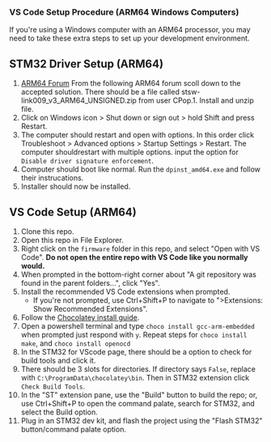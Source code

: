 ### VS Code Setup Procedure (ARM64 Windows Computers)

If you're using a Windows computer with an ARM64 processor, you may need to take these extra steps to set up your development environment.

## STM32 Driver Setup (ARM64)

1. [ARM64 Forum](https://community.st.com/t5/stm32-mcus-boards-and-hardware/stlink-stcubeprogrammer-support-on-windows-arm64/td-p/224127) From the following 
ARM64 forum scoll down to the accepted solution. There should be a file called stsw-link009_v3_ARM64_UNSIGNED.zip from user CPop.1. Install and unzip file.
2. Click on Windows icon > Shut down or sign out > hold Shift and press Restart. 
3. The computer should restart and open with options. In this order click Troubleshoot > Advanced options > Startup Settings > Restart. The computer shouldrestart with multiple options. input the option for `Disable driver signature enforcement`.
4. Computer should boot like normal. Run the `dpinst_amd64.exe` and follow their instrucations. 
5. Installer should now be installed.

## VS Code Setup (ARM64)

1. Clone this repo.
2. Open this repo in File Explorer.
3. Right click on the `firmware` folder in this repo, and select "Open with VS Code". **Do not open the entire repo with VS Code like you normally would.**
4. When prompted in the bottom-right corner about "A git repository was found in the parent folders...", click "Yes".
5. Install the recommended VS Code extensions when prompted.
	* If you're not prompted, use Ctrl+Shift+P to navigate to ">Extensions: Show Recommended Extensions".
6. Follow the [Chocolatey install guide](https://chocolatey.org/install).
7. Open a powershell terminal and type `choco install gcc-arm-embedded` when prompted just respond with `y`. Repeat steps for `choco install make`, and `choco install openocd`
8. In the STM32 for VScode page, there should be a option to check for build tools and click it. 
9. There should be 3 slots for directories. If directory says `False`, replace with `C:\ProgramData\chocolatey\bin`. Then in STM32 extension click `Check Build Tools`.
9. In the "ST" extension pane, use the "Build" button to build the repo; or, use Ctrl+Shift+P to open the command palate, search for STM32, and select the Build option.
10. Plug in an STM32 dev kit, and flash the project using the "Flash STM32" button/command palate option.
